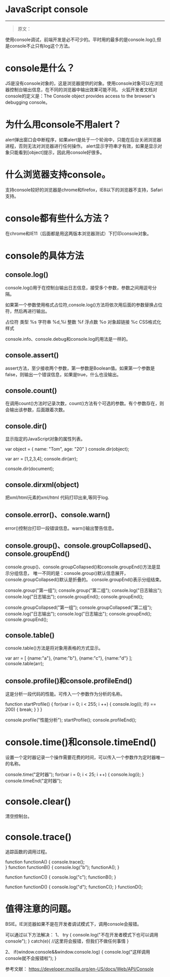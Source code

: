 # JavaScript console

---

> 原文：

使用console调试，前端开发是必不可少的。平时用的最多的是console.log(),但是console不止只有log这个方法。

# console是什么？

JS是没有console对象的，这是浏览器提供的对象。使用console对象可以在浏览器控制台输出信息，在不同的浏览器中输出效果可能不同。
火狐开发者文档对console的定义是：The Console object provides access to the browser's debugging console。

# 为什么用console不用alert？

alert弹出窗口会中断程序，如果alert是处于一个轮询中，只能在后台关闭浏览器进程，否则无法对浏览器进行任何操作。
alert显示字符串才有效，如果是显示对象只能看到[object]提示，因此用console好很多。

# 什么浏览器支持console。

支持console较好的浏览器是chrome和firefox，IE8以下的浏览器不支持，Safari支持。

# console都有些什么方法？

在chrome和IE11（后面都是用这两版本浏览器测试）下打印console对象。

[]()


# console的具体方法

## console.log()

console.log()用于在控制台输出日志信息，接受多个参数，参数之间用逗号分隔。

如果第一个参数使用格式占位符,console.log()方法将依次用后面的参数替换占位符，然后再进行输出。


占位符 类型
%s	字符串
%d,%i	整数
%f	浮点数
%o	对象超链接
%c	CSS格式化样式

console.info、console.debug和console.log的用法是一样的。

## console.assert()
assert方法，至少接收两个参数，第一参数是Boolean值。如果第一个参数是false，则输出一个错误信息，如果是true，什么也没输出。

## console.count()
在调用count()方法时记录次数，count()方法有个可选的参数。有个参数存在，则会输出该参数，后面跟着次数。

## console.dir()
显示指定的JavaScript对象的属性列表。

var object = {
	name: "Tom",
	age: "20"
}
console.dir(object);

var arr = [1,2,3,4];
console.dir(arr);

console.dir(document);

## console.dirxml(object)

把xml/html元素的xml/html 代码打印出来,等同于log.

## console.error()、console.warn()

error()控制台打印一段错误信息。warn()输出警告信息。

## console.group()、console.groupCollapsed()、console.groupEnd()

console.group()、console.groupCollapsed()和console.groupEnd()方法是显示分组信息，
唯一不同的是：console.group()默认信息展开，console.groupCollapsed()默认是折叠的。
console.groupEnd()表示分组结束。

console.group("第一组");
console.group("第二组");
console.log("日志输出");
console.log("日志输出");
console.groupEnd();
console.groupEnd();

console.groupCollapsed("第一组");
console.groupCollapsed("第二组");
console.log("日志输出");
console.log("日志输出");
console.groupEnd();
console.groupEnd();

## console.table()

console.table()方法是将对象用表格的方式显示。

var arr = [
	{name:"a"},
	{name:"b"},
	{name:"c"},
	{name:"d"}
];
console.table(arr);

## console.profile()和console.profileEnd()

这是分析一段代码的性能。可传入一个参数作为分析的名称。

function startProfile() {
	for(var i = 0; i < 255; i ++) {
		console.log(i);
		if(i == 200) {
			break;
		}
	}
}

console.profile("性能分析");
startProfile();
console.profileEnd();

# console.time()和console.timeEnd()

设置一个定时器记录一个操作需要花费的时间，可以传入一个参数作为定时器唯一的名称。

console.time("定时器");
for(var i = 0; i < 25; i ++) {
	console.log(i);
}
console.timeEnd("定时器");

# console.clear()
清空控制台。

# console.trace()
追踪函数的调用过程。

function functionA() {
	console.trace();	
}
function functionB() {
	console.log("b");
	functionA();
}

function functionC() {
	console.log("c");
	functionB();
}

function functionD() {
	console.log("d");
	functionC();
}
functionD();

# 值得注意的问题。

BSIE。IE浏览器如果不是在开发者调试模式下，调用console会报错。

可以通过以下方法解决：
1、
try {
	console.log("不在开发者模式下也可以调用console");
} catch(e){
	//这里将会报错，但我们不做任何事情
}

2、
if(window.console&&window.console.log) {
	console.log("这样调用console就不会报错啦");
}

参考文献：
https://developer.mozilla.org/en-US/docs/Web/API/Console
